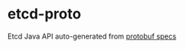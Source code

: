 # etcd-proto

Etcd Java API auto-generated from [protobuf specs](https://github.com/etcd-io/etcd/blob/release-3.4/etcdserver/etcdserverpb/rpc.proto)